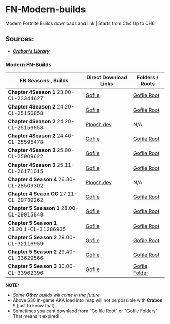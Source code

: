 # FN-Modern-builds
Modern Fortnite Builds downloads  and link | Starts from Ch4 Up to CH6


## Sources:
- [***Crabon's Library***](https://builds.cbn.lol/builds)


### Modern FN-Builds

| FN Seasons , Builds | Direct Download Links | Folders / Roots | 
|-------|---------------|---------------|
| **Chapter 4Season 1** 23.00-CL-23344627 | [Gofile](https://cold-na-phx-4.gofile.io/download/web/485d3737-abc6-451e-b689-03c58f31ca0c/23.00-CL-23344627.7z) | [Gofile Root](https://gofile.io/d/cw0eee)
| **Chapter 4Season 2** 24.20-CL-25156858 | [Gofile](https://store10.gofile.io/download/web/0390fe8d-f51c-4e5e-9699-05b3319d8562/24.20-CL-25156858.zip) | [Gofile Root](https://gofile.io/d/cw0eee)
| **Chapter 4Season 2** 24.20-CL-25156858 | [Ploosh.dev](https://r2.ploosh.dev/24.20.zip) | N/A
| **Chapter 4Season 2** 24.40-CL-25595478 | [Gofile](https://store4.gofile.io/download/web/1944b17a-2576-434b-aa93-72fc7a19c4b5/24.40-CL-25595478.zip) | [Gofile Root](https://gofile.io/d/cw0eee)
| **Chapter 4Season 3** 25.00-CL-25909622 | [Gofile](https://cold-na-phx-2.gofile.io/download/web/6434f446-de00-4f9c-85e1-288b4e15225c/25.00-CL-25909622.7z) | [Gofile Root](https://gofile.io/d/cw0eee)
| **Chapter 4Season 3** 25.11-CL-26171015 | [Gofile](https://cold-na-phx-3.gofile.io/download/web/1734f047-2ef8-45cc-9d18-23c1ff61fff6/25.11-CL-26171015.7z) | [Gofile Root](https://gofile.io/d/cw0eee)
| **Chapter 4 Season 4** 26.30-CL-28509302 | [Ploosh.dev](https://r2.ploosh.dev/26.30.zip) | N/A
| **Chapter 4 Seaon OG** 27.11-CL-29739262 | [Gofile](https://cold-na-phx-7.gofile.io/download/web/eae4286d-7be6-4ec7-a4b4-34a87bd26826/27.11-CL-29739262.7z) | [Gofile Root](https://gofile.io/d/cw0eee)
| **Chapter 5 Sseason 1** 28.00-CL-29915848 | [Gofile](https://cold-na-phx-6.gofile.io/download/web/1ce4f320-32b8-4b40-8b42-911e73784542/Chapter%205%20Season%201%20(v28.00)%20UE%20NA.7z) | [Gofile Root](https://gofile.io/d/cw0eee)
| **Chapter 5 Season 1** 28.20.1-CL-31286935 | [Gofile](https://cold4.gofile.io/download/web/3b372482-5a4d-4102-a153-c4e29faa5626/c5s1.zip) | [Gofile Root](https://gofile.io/d/cw0eee)
| **Chapter 5 Season 2** 29.00-CL-32116959 | [Gofile](https://cold7.gofile.io/download/web/4f6fd32e-9eff-4c66-9b2d-02f1273fdf78/29.00-CL-32116959.7z) | [Gofile Root](https://gofile.io/d/cw0eee)
| **Chapter 5 Season 2** 29.40-CL-33629566 | [Gofile](https://cold-na-phx-6.gofile.io/download/web/b67f15dd-b1f9-40c0-881c-791122d697ff/29.40-CL-33629566.7z) | [Gofile Root](https://gofile.io/d/cw0eee)
| **Chapter 5 Season 3** 30.00-CL-33962396 | [Gofile](https://store1.gofile.io/download/web/ffa037a2-b070-4941-875b-6158b5b131fa/%2B%2BFortnite%2BRelease-30.00-CL-33962396.rar) | [Gofile Folder](https://gofile.io/d/ZjRYts)


**NOTE:**
- *Some **Other** builds will come in the future.*
- Above S30  in-game AKA load into map will not be possible with **Crabon** !! (just to know that)
- Sometimes you cant downlaod from "Golfile Root" or "Gofile Folders" That means it expired!!


